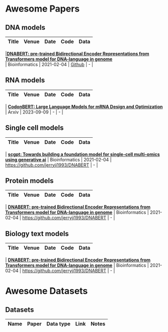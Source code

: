 
# Awesome Papers

## DNA models
|  Title  |   Venue  |   Date   |   Code   |   Data   |
|:--------|:--------:|:--------:|:--------:|:--------:|


|[**DNABERT: pre-trained Bidirectional Encoder Representations from Transformers model for DNA-language in genome**](https://academic.oup.com/bioinformatics/article/37/15/2112/6128680) <br>| Bioinformatics | 2021-02-04 | [Github](https://github.com/jerryji1993/DNABERT) | - |


## RNA models
|  Title  |   Venue  |   Date   |   Code   |   Data   |
|:--------|:--------:|:--------:|:--------:|:--------:|

| [**CodonBERT: Large Language Models for mRNA Design and Optimization**](https://www.biorxiv.org/content/biorxiv/early/2023/09/12/2023.09.09.556981.full.pdf) | Arxiv | 2023-09-09 | - | - |


## Single cell models
|  Title  |   Venue  |   Date   |   Code   |   Data   |
|:--------|:--------:|:--------:|:--------:|:--------:|

| [**scgpt: Towards building a foundation model for single-cell multi-omics using generative ai**](https://academic.oup.com/bioinformatics/article/37/15/2112/6128680) | Bioinformatics | 2021-02-04 | https://github.com/jerryji1993/DNABERT | - |

## Protein models
|  Title  |   Venue  |   Date   |   Code   |   Data   |
|:--------|:--------:|:--------:|:--------:|:--------:|

| [**DNABERT: pre-trained Bidirectional Encoder Representations from Transformers model for DNA-language in genome**](https://academic.oup.com/bioinformatics/article/37/15/2112/6128680) | Bioinformatics | 2021-02-04 | https://github.com/jerryji1993/DNABERT | - |

## Biology text models
|  Title  |   Venue  |   Date   |   Code   |   Data   |
|:--------|:--------:|:--------:|:--------:|:--------:|

| [**DNABERT: pre-trained Bidirectional Encoder Representations from Transformers model for DNA-language in genome**](https://academic.oup.com/bioinformatics/article/37/15/2112/6128680) | Bioinformatics | 2021-02-04 | https://github.com/jerryji1993/DNABERT | - |


# Awesome Datasets

## Datasets
|  Name   |   Paper  |   Data type   |   Link   |   Notes   |
|:--------|:--------:|:--------:|:--------:|:--------:|
